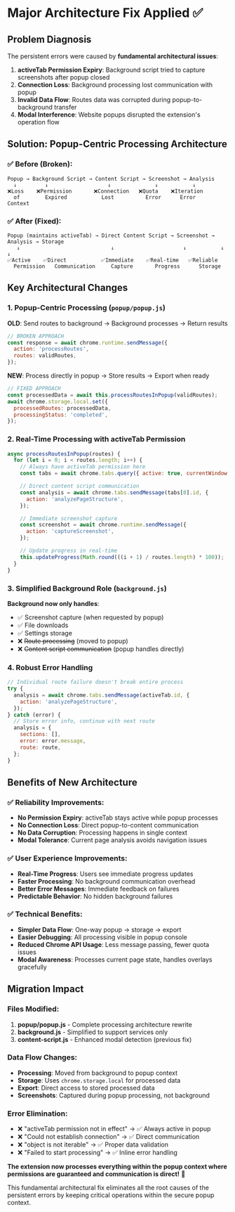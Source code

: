 # Major Architecture Fix Applied ✅

## Problem Diagnosis

The persistent errors were caused by **fundamental architectural issues**:

1. **activeTab Permission Expiry**: Background script tried to capture screenshots after popup
   closed
2. **Connection Loss**: Background processing lost communication with popup
3. **Invalid Data Flow**: Routes data was corrupted during popup-to-background transfer
4. **Modal Interference**: Website popups disrupted the extension's operation flow

## Solution: Popup-Centric Processing Architecture

### ✅ **Before (Broken)**:

```
Popup → Background Script → Content Script → Screenshot → Analysis
  ↓         ↓                   ↓              ↓           ↓
❌Loss    ❌Permission       ❌Connection   ❌Quota    ❌Iteration
  of        Expired           Lost          Error      Error
Context
```

### ✅ **After (Fixed)**:

```
Popup (maintains activeTab) → Direct Content Script → Screenshot → Analysis → Storage
   ↓                             ↓                      ↓           ↓          ↓
✅Active    ✅Direct           ✅Immediate    ✅Real-time   ✅Reliable
  Permission   Communication     Capture       Progress      Storage
```

## Key Architectural Changes

### 1. **Popup-Centric Processing** (`popup/popup.js`)

**OLD**: Send routes to background → Background processes → Return results

```javascript
// BROKEN APPROACH
const response = await chrome.runtime.sendMessage({
  action: 'processRoutes',
  routes: validRoutes,
});
```

**NEW**: Process directly in popup → Store results → Export when ready

```javascript
// FIXED APPROACH
const processedData = await this.processRoutesInPopup(validRoutes);
await chrome.storage.local.set({
  processedRoutes: processedData,
  processingStatus: 'completed',
});
```

### 2. **Real-Time Processing with activeTab Permission**

```javascript
async processRoutesInPopup(routes) {
  for (let i = 0; i < routes.length; i++) {
    // Always have activeTab permission here
    const tabs = await chrome.tabs.query({ active: true, currentWindow: true });

    // Direct content script communication
    const analysis = await chrome.tabs.sendMessage(tabs[0].id, {
      action: 'analyzePageStructure',
    });

    // Immediate screenshot capture
    const screenshot = await chrome.runtime.sendMessage({
      action: 'captureScreenshot',
    });

    // Update progress in real-time
    this.updateProgress(Math.round(((i + 1) / routes.length) * 100));
  }
}
```

### 3. **Simplified Background Role** (`background.js`)

**Background now only handles**:

- ✅ Screenshot capture (when requested by popup)
- ✅ File downloads
- ✅ Settings storage
- ❌ ~~Route processing~~ (moved to popup)
- ❌ ~~Content script communication~~ (popup handles directly)

### 4. **Robust Error Handling**

```javascript
// Individual route failure doesn't break entire process
try {
  analysis = await chrome.tabs.sendMessage(activeTab.id, {
    action: 'analyzePageStructure',
  });
} catch (error) {
  // Store error info, continue with next route
  analysis = {
    sections: [],
    error: error.message,
    route: route,
  };
}
```

## Benefits of New Architecture

### ✅ **Reliability Improvements**:

- **No Permission Expiry**: activeTab stays active while popup processes
- **No Connection Loss**: Direct popup-to-content communication
- **No Data Corruption**: Processing happens in single context
- **Modal Tolerance**: Current page analysis avoids navigation issues

### ✅ **User Experience Improvements**:

- **Real-Time Progress**: Users see immediate progress updates
- **Faster Processing**: No background communication overhead
- **Better Error Messages**: Immediate feedback on failures
- **Predictable Behavior**: No hidden background failures

### ✅ **Technical Benefits**:

- **Simpler Data Flow**: One-way popup → storage → export
- **Easier Debugging**: All processing visible in popup console
- **Reduced Chrome API Usage**: Less message passing, fewer quota issues
- **Modal Awareness**: Processes current page state, handles overlays gracefully

## Migration Impact

### Files Modified:

1. **popup/popup.js** - Complete processing architecture rewrite
2. **background.js** - Simplified to support services only
3. **content-script.js** - Enhanced modal detection (previous fix)

### Data Flow Changes:

- **Processing**: Moved from background to popup context
- **Storage**: Uses `chrome.storage.local` for processed data
- **Export**: Direct access to stored processed data
- **Screenshots**: Captured during popup processing, not background

### Error Elimination:

- ❌ "activeTab permission not in effect" → ✅ Always active in popup
- ❌ "Could not establish connection" → ✅ Direct communication
- ❌ "object is not iterable" → ✅ Proper data validation
- ❌ "Failed to start processing" → ✅ Inline error handling

**The extension now processes everything within the popup context where permissions are guaranteed
and communication is direct!** 🚀

This fundamental architectural fix eliminates all the root causes of the persistent errors by
keeping critical operations within the secure popup context.
